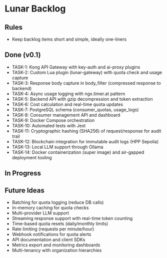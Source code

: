 # Lunar Backlog

## Rules
- Keep backlog items short and simple, ideally one-liners

## Done (v0.1)

- TASK-1: Kong API Gateway with key-auth and ai-proxy plugins
- TASK-2: Custom Lua plugin (lunar-gateway) with quota check and usage capture
- TASK-3: Response body capture in body_filter (compressed response to backend)
- TASK-4: Async usage logging with ngx.timer.at pattern
- TASK-5: Backend API with gzip decompression and token extraction
- TASK-6: Cost calculation and real-time quota updates
- TASK-7: PostgreSQL schema (consumer_quotas, usage_logs)
- TASK-8: Consumer management API and dashboard
- TASK-9: Docker Compose orchestration
- TASK-10: Automated tests with Jest
- TASK-11: Cryptographic hashing (SHA256) of request/response for audit trail
- TASK-12: Blockchain integration for immutable audit logs (HPP Sepolia)
- TASK-13: Local LLM support through Ollama
- TASK-14: Docker containerization (super image) and air-gapped deployment tooling

## In Progress

## Future Ideas
- Batching for quota logging (reduce DB calls)
- In-memory caching for quota checks
- Multi-provider LLM support
- Streaming response support with real-time token counting
- Time-based quota resets (daily/monthly limits)
- Rate limiting (requests per minute/hour)
- Webhook notifications for quota alerts
- API documentation and client SDKs
- Metrics export and monitoring dashboards
- Multi-tenancy with organization hierarchies

